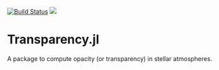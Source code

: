 [![Build Status][gha-img]][gha-url]  [![][codecov-img]][codecov-url]

# Transparency.jl 

A package to compute opacity (or transparency) in stellar atmospheres.

[gha-img]: https://github.com/tiagopereira/Transparency.jl/workflows/CI/badge.svg
[gha-url]: https://github.com/tiagopereira/Transparency.jl/actions?query=workflow%3ACI

[codecov-img]: https://codecov.io/gh/tiagopereira/Transparency.jl/branch/main/graph/badge.svg
[codecov-url]: https://codecov.io/gh/tiagopereira/Transparency.jl
